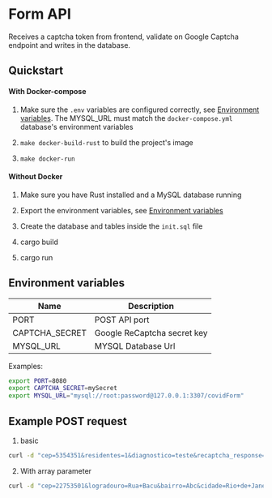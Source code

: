 # Form API

Receives a captcha token from frontend, validate on Google Captcha endpoint and writes in the database.

## Quickstart

#### With Docker-compose

1. Make sure the `.env` variables are configured correctly, see [Environment variables](#environment-variables). The MYSQL_URL must match the `docker-compose.yml` database's environment variables

2. `make docker-build-rust` to build the project's image

3. `make docker-run`

#### Without Docker

1. Make sure you have Rust installed and a MySQL database running

2. Export the environment variables, see [Environment variables](#environment-variables)

3. Create the database and tables inside the `init.sql` file

3. cargo build

4. cargo run


## Environment variables

| Name           | Description                 |
|----------------|-----------------------------|
| PORT           | POST API port               |
| CAPTCHA_SECRET | Google ReCaptcha secret key |
| MYSQL_URL      | MYSQL Database Url          |

Examples:

```bash
export PORT=8080
export CAPTCHA_SECRET=mySecret
export MYSQL_URL="mysql://root:password@127.0.0.1:3307/covidForm"
```

## Example POST request

1. basic

```bash
curl -d "cep=5354351&residentes=1&diagnostico=teste&recaptcha_response=03AGddagsdgja" -X POST http://localhost:8080/validate

```

2. With array parameter

```bash
curl -d "cep=22753501&logradouro=Rua+Bacu&bairro=Abc&cidade=Rio+de+Janeiro&estado=RJ&trabSaude=y&idade=23&sexo=m&sintomas%5B%5D=DorDeCabeca&sintomas%5B%5D=PerdaDePaladar&sintomas%5B%5D=Diarreia&dataSintoma=2020-05-13&atendimentoMes=y&parenteConfirmado=n&casoSuspeito=nsi&casoConfirmado=y&recaptcha_response=aoidhbiuaf8392" -X POST http://localhost:8080/validate
```


